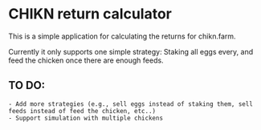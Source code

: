 # CHIKN return calculator

This is a simple application for calculating the returns for chikn.farm.

Currently it only supports one simple strategy: Staking all eggs every, and feed the chicken once there are enough feeds.

## TO DO:
    - Add more strategies (e.g., sell eggs instead of staking them, sell feeds instead of feed the chicken, etc..)
    - Support simulation with multiple chickens